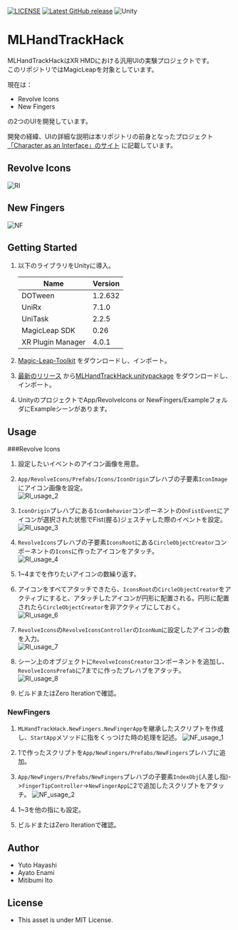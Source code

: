 [![LICENSE](http://img.shields.io/badge/license-MIT-blue.svg?style=flat)](LICENSE.md)
[![Latest GitHub release](https://img.shields.io/github/v/release/bibinba/VRUIPartsCollection)]()
![Unity](https://img.shields.io/badge/-Unity-000000.svg?logo=unity&style=popout)


# MLHandTrackHack

MLHandTrackHackはXR HMDにおける汎用UIの実験プロジェクトです。<br>
このリポジトリではMagicLeapを対象としています。

現在は：<br>
- Revolve Icons<br>
- New Fingers

の2つのUIを開発しています。

開発の経緯、UIの詳細な説明は本リポジトリの前身となったプロジェクト[「Character as an Interface」のサイト](https://hyasssy.tokyo/projects/caai/)
に記載しています。<br>


## Revolve Icons
![RI](https://user-images.githubusercontent.com/36768869/136803392-f68354c5-d9d9-4400-98f7-583338e1aa25.gif)

## New Fingers
![NF](https://user-images.githubusercontent.com/36768869/136804201-836edbd8-b7a9-4981-ada1-b6117101e8ec.gif)


## Getting Started
1. 以下のライブラリをUnityに導入。

    |  Name                | Version |
    | ----                 | ----    |
    |  DOTween             | 1.2.632 |
    |  UniRx               |  7.1.0  |
    |  UniTask             |  2.2.5  |
    |  MagicLeap SDK       |  0.26   |
    |  XR Plugin Manager   |  4.0.1  |

2. [Magic-Leap-Toolkit](https://github.com/magicleap/Magic-Leap-Toolkit-Unity/blob/master/package/MagicLeap-Tools.unitypackage)
をダウンロードし、インポート。

3. [最新のリリース](https://github.com/daigakuimo/MLHandTrackHack/releases)
から[MLHandTrackHack.unitypackage](https://github.com/daigakuimo/MLHandTrackHack/releases/latest/download/MLHandTrackHack_v1.0.unitypackage)
をダウンロードし、インポート。

4. UnityのプロジェクトでApp/RevolveIcons or NewFingers/ExampleフォルダにExampleシーンがあります。

## Usage
###Revolve Icons
1. 設定したいイベントのアイコン画像を用意。<br>
   
2. `App/RevolveIcons/Prefabs/Icons/IconOrigin`プレハブの子要素`IconImage`にアイコン画像を設定。<br>
   ![RI_usage_2](https://user-images.githubusercontent.com/36768869/136963295-6dae9b0f-478f-4618-9d49-87a639bc666c.png)


3. `IconOrigin`プレハブにある`IconBehavior`コンポーネントの`OnFistEvent`にアイコンが選択された状態でFist(握る)ジェスチャした際のイベントを設定。<br>
   ![RI_usage_3](https://user-images.githubusercontent.com/36768869/136963307-33def44d-2f2b-4ff5-bc6b-af65158699b6.png)


4. `RevolveIcons`プレハブの子要素`IconsRoot`にある`CircleObjectCreator`コンポーネントの`Icons`に作ったアイコンをアタッチ。<br>
   ![RI_usage_4](https://user-images.githubusercontent.com/36768869/136963322-754fe1d8-75ea-46f8-b241-7471df428e9d.png)


5. 1~4までを作りたいアイコンの数繰り返す。<br>


6. アイコンをすべてアタッチできたら、`IconsRoot`の`CircleObjectCreator`をアクティブにすると、アタッチしたアイコンが円形に配置される。円形に配置されたら`CircleObjectCreator`を非アクティブにしておく。<br>
   ![RI_usage_6](https://user-images.githubusercontent.com/36768869/136963334-0aadafc5-a4e9-4e8f-a9aa-30ab5c5f5992.png)


7. `RevolveIcons`の`RevolveIconsController`の`IconNum`に設定したアイコンの数を入力。<br>
   ![RI_usage_7](https://user-images.githubusercontent.com/36768869/136963343-af5510db-a17b-4347-b0e3-08b5aa7b3aa5.png)


8. シーン上のオブジェクトに`RevolveIconsCreator`コンポーネントを追加し、`RevolveIconsPrefab`に7までに作ったプレハブをアタッチ。<br>
   ![RI_usage_8](https://user-images.githubusercontent.com/36768869/136963352-177dcb3b-9fd5-48fa-b769-b09741ad7317.png)


9. ビルドまたはZero Iterationで確認。<br>



### NewFingers

1. `MLHandTrackHack.NewFingers.NewFingerApp`を継承したスクリプトを作成し、`StartApp`メソッドに指をくっつけた時の処理を記述。
   ![NF_usage_1](https://user-images.githubusercontent.com/36768869/136974693-1de53b91-8dca-46f2-9e26-638e50859955.png)

2. 1で作ったスクリプトを`App/NewFingers/Prefabs/NewFingers`プレハブに追加。
   

3. `App/NewFingers/Prefabs/NewFingers`プレハブの子要素`IndexObj`(人差し指)->`FingerTipController`->`NewFingerApp`に2で追加したスクリプトをアタッチ。
   ![NF_usage_2](https://user-images.githubusercontent.com/36768869/136974708-e612cb74-eb47-42d8-9a14-3a16037cccb9.png)

4. 1~3を他の指にも設定。<br>
   

5. ビルドまたはZero Iterationで確認。<br>


## Author
- Yuto Hayashi
- Ayato Enami
- Mitibumi Ito

## License
- This asset is under MIT License.

